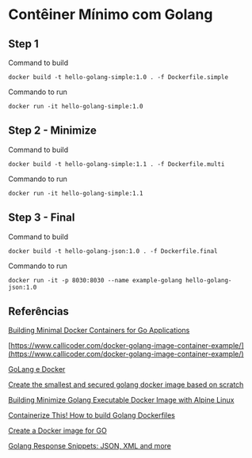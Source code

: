# Contêiner Mínimo com Golang


## Step 1

Command to build

```shell
docker build -t hello-golang-simple:1.0 . -f Dockerfile.simple
```

Commando to run

```shell
docker run -it hello-golang-simple:1.0
```

## Step 2 - Minimize

Command to build

```shell
docker build -t hello-golang-simple:1.1 . -f Dockerfile.multi
```

Commando to run

```shell
docker run -it hello-golang-simple:1.1
```

## Step 3 - Final

Command to build

```shell
docker build -t hello-golang-json:1.0 . -f Dockerfile.final
```

Commando to run

```shell
docker run -it -p 8030:8030 --name example-golang hello-golang-json:1.0 
```


## Referências

[Building Minimal Docker Containers for Go Applications](https://rollout.io/blog/building-minimal-docker-containers-for-go-applications/)

[https://www.callicoder.com/docker-golang-image-container-example/](https://www.callicoder.com/docker-golang-image-container-example/)

[GoLang e Docker](https://medium.com/trainingcenter/golang-e-docker-d2d9dedd82c0)

[Create the smallest and secured golang docker image based on scratch](https://medium.com/@chemidy/create-the-smallest-and-secured-golang-docker-image-based-on-scratch-4752223b7324)

[Building Minimize Golang Executable Docker Image with Alpine Linux](https://dinolai.com/notes/golang/minimize-golang-executable-docker-image-with-alpine-linux.html)

[Containerize This! How to build Golang Dockerfiles](https://www.cloudreach.com/en/resources/blog/cts-build-golang-dockerfiles/)

[Create a Docker image for GO](https://codefresh.io/docs/docs/learn-by-example/golang/golang-hello-world/)

[Golang Response Snippets: JSON, XML and more](https://www.alexedwards.net/blog/golang-response-snippets)
